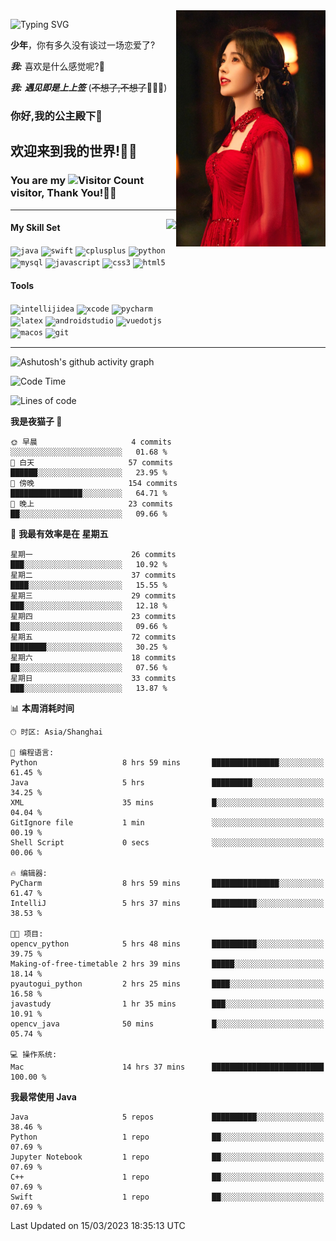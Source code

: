 <!-- **wql521/wql521** is a ✨ _special_ ✨ repository because its `README.md` (this file) appears on your GitHub profile. -->
<img align="right" width=239 src="https://github.com/wql521/wql521/blob/main/鞠婧祎.jpg">

![Typing SVG](https://readme-typing-svg.demolab.com?font=Fira+Code&weight=700&size=31&pause=1000&width=500&height=55&lines=Hi+there%2C+I%E2%80%98m+%E5%B0%98%E4%B8%96%E7%83%9F%E9%9B%A8%E5%AE%A2+!+%F0%9F%AB%B6%F0%9F%8F%BB;%E4%BD%A0%E5%A5%BD%2C+%E6%88%91%E6%98%AF+%E5%B0%98%E4%B8%96%E7%83%9F%E9%9B%A8%E5%AE%A2+!+%F0%9F%AB%B6%F0%9F%8F%BB)

  **少年**，你有多久没有谈过一场恋爱了?
    
  ***我:*** 喜欢是什么感觉呢?🤔
 
  ***我:*** ***遇见即是上上签*** (~~不想了,不想了~~🤦🏻‍♂️)
  ### 你好,我的公主殿下👑
## **欢迎来到我的世界!🥳🥳**

### You are my ![Visitor Count](https://profile-counter.glitch.me/wql521/count.svg) visitor, Thank You!🎉🎉
---


<!-- github-stats:start -->
<img align="right" height="168" src="https://github-readme-stats.vercel.app/api?username=wql521&show_icons=true&count_private=true&locale=cn"/>
<!-- github-stats:end -->


#### My Skill Set
<!-- languages:start -->
<!-- prettier-ignore-start -->
<!-- markdownlint-disable -->
<code><img height="20" src="http://simpleicons.p2hp.com/icons/java.svg" alt="java" /></code>
<code><img height="20" src="https://cdn.simpleicons.org/swift" alt="swift" /></code>
<code><img height="20" src="https://cdn.simpleicons.org/cplusplus" alt="cplusplus" /></code>
<code><img height="20" src="https://cdn.simpleicons.org/python" alt="python" /></code>
<code><img height="20" src="https://cdn.simpleicons.org/mysql" alt="mysql" /></code>
<code><img height="20" src="https://cdn.simpleicons.org/javascript" alt="javascript" /></code>
<code><img height="20" src="https://cdn.simpleicons.org/css3" alt="css3" /></code>
<code><img height="20" src="https://cdn.simpleicons.org/html5" alt="html5" /></code>
<!-- markdownlint-restore -->
<!-- prettier-ignore-end -->

<!-- languages:end -->

#### Tools

<!-- tools:start -->
<!-- prettier-ignore-start -->
<!-- markdownlint-disable -->
<code><img height="20" src="https://cdn.simpleicons.org/intellijidea" alt="intellijidea" /></code>
<code><img height="20" src="https://cdn.simpleicons.org/xcode" alt="xcode" /></code>
<code><img height="20" src="https://cdn.simpleicons.org/pycharm" alt="pycharm" /></code>
<code><img height="20" src="https://cdn.simpleicons.org/latex" alt="latex" /></code>
<code><img height="20" src="https://cdn.simpleicons.org/androidstudio" alt="androidstudio" /></code>
<code><img height="20" src="https://cdn.simpleicons.org/vuedotjs" alt="vuedotjs" /></code>
<code><img height="20" src="https://cdn.simpleicons.org/macos" alt="macos" /></code>
<code><img height="20" src="https://cdn.simpleicons.org/git" alt="git" /></code>
<!-- markdownlint-restore -->
<!-- prettier-ignore-end -->

<!-- tools:end -->

___

![Ashutosh's github activity graph](https://github-readme-activity-graph.cyclic.app/graph?username=wql521&theme=github-light)


<!--START_SECTION:waka-->
![Code Time](http://img.shields.io/badge/Code%20Time-51%20hrs%201%20min-blue)

![Lines of code](https://img.shields.io/badge/%E4%BB%8E%E3%80%8CHello%20World%E3%80%8D%E8%B5%B7%E6%88%91%E5%B7%B2%E7%BB%8F%E5%86%99%E4%BA%86-39.8%20thousand%20%E8%A1%8C%E4%BB%A3%E7%A0%81-blue)

**我是夜猫子 🦉** 

```text
🌞 早晨                     4 commits           ░░░░░░░░░░░░░░░░░░░░░░░░░   01.68 % 
🌆 白天                     57 commits          ██████░░░░░░░░░░░░░░░░░░░   23.95 % 
🌃 傍晚                     154 commits         ████████████████░░░░░░░░░   64.71 % 
🌙 晚上                     23 commits          ██░░░░░░░░░░░░░░░░░░░░░░░   09.66 % 
```
📅 **我最有效率是在 星期五** 

```text
星期一                      26 commits          ███░░░░░░░░░░░░░░░░░░░░░░   10.92 % 
星期二                      37 commits          ████░░░░░░░░░░░░░░░░░░░░░   15.55 % 
星期三                      29 commits          ███░░░░░░░░░░░░░░░░░░░░░░   12.18 % 
星期四                      23 commits          ██░░░░░░░░░░░░░░░░░░░░░░░   09.66 % 
星期五                      72 commits          ████████░░░░░░░░░░░░░░░░░   30.25 % 
星期六                      18 commits          ██░░░░░░░░░░░░░░░░░░░░░░░   07.56 % 
星期日                      33 commits          ███░░░░░░░░░░░░░░░░░░░░░░   13.87 % 
```


📊 **本周消耗时间** 

```text
🕑︎ 时区: Asia/Shanghai

💬 编程语言: 
Python                   8 hrs 59 mins       ███████████████░░░░░░░░░░   61.45 % 
Java                     5 hrs               █████████░░░░░░░░░░░░░░░░   34.25 % 
XML                      35 mins             █░░░░░░░░░░░░░░░░░░░░░░░░   04.04 % 
GitIgnore file           1 min               ░░░░░░░░░░░░░░░░░░░░░░░░░   00.19 % 
Shell Script             0 secs              ░░░░░░░░░░░░░░░░░░░░░░░░░   00.06 % 

🔥 编辑器: 
PyCharm                  8 hrs 59 mins       ███████████████░░░░░░░░░░   61.47 % 
IntelliJ                 5 hrs 37 mins       ██████████░░░░░░░░░░░░░░░   38.53 % 

🐱‍💻 项目: 
opencv_python            5 hrs 48 mins       ██████████░░░░░░░░░░░░░░░   39.75 % 
Making-of-free-timetable 2 hrs 39 mins       █████░░░░░░░░░░░░░░░░░░░░   18.14 % 
pyautogui_python         2 hrs 25 mins       ████░░░░░░░░░░░░░░░░░░░░░   16.58 % 
javastudy                1 hr 35 mins        ███░░░░░░░░░░░░░░░░░░░░░░   10.91 % 
opencv_java              50 mins             █░░░░░░░░░░░░░░░░░░░░░░░░   05.74 % 

💻 操作系统: 
Mac                      14 hrs 37 mins      █████████████████████████   100.00 % 
```

**我最常使用 Java** 

```text
Java                     5 repos             ██████████░░░░░░░░░░░░░░░   38.46 % 
Python                   1 repo              ██░░░░░░░░░░░░░░░░░░░░░░░   07.69 % 
Jupyter Notebook         1 repo              ██░░░░░░░░░░░░░░░░░░░░░░░   07.69 % 
C++                      1 repo              ██░░░░░░░░░░░░░░░░░░░░░░░   07.69 % 
Swift                    1 repo              ██░░░░░░░░░░░░░░░░░░░░░░░   07.69 % 
```




 Last Updated on 15/03/2023 18:35:13 UTC
<!--END_SECTION:waka-->



